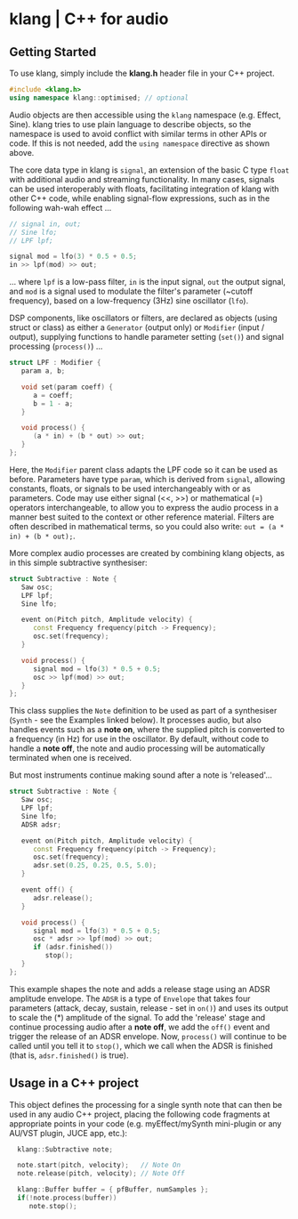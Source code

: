 # klang | C++ for audio

## Getting Started

To use klang, simply include the **klang.h** header file in your C++ project.

```cpp
#include <klang.h>
using namespace klang::optimised; // optional
```

Audio objects are then accessible using the `klang` namespace (e.g. Effect, Sine). klang tries to use plain language to describe objects, so the namespace is used to avoid conflict with similar terms in other APIs or code. If this is not needed, add the `using namespace` directive as shown above.

The core data type in klang is `signal`, an extension of the basic C type `float` with additional audio and streaming functionality. In many cases, signals can be used interoperably with floats, facilitating integration of klang with other C++ code, while enabling signal-flow expressions, such as in the following wah-wah effect ...

```cpp
// signal in, out;
// Sine lfo;
// LPF lpf;

signal mod = lfo(3) * 0.5 + 0.5;
in >> lpf(mod) >> out;
```

... where `lpf` is a low-pass filter, `in` is the input signal, `out` the output signal, and `mod` is a signal used to modulate the filter's parameter (~cutoff frequency), based on a low-frequency (3Hz) sine oscillator (`lfo`).

DSP components, like oscillators or filters, are declared as objects (using struct or class) as either a `Generator` (output only) or `Modifier` (input / output), supplying functions to handle parameter setting (`set()`) and signal processing (`process()`) ...

```cpp
struct LPF : Modifier {
   param a, b;

   void set(param coeff) {
      a = coeff;
      b = 1 - a;
   }

   void process() {
      (a * in) + (b * out) >> out;
   }
};
```

Here, the `Modifier` parent class adapts the LPF code so it can be used as before. Parameters have type `param`, which is derived from `signal`, allowing constants, floats, or signals to be used interchangeably with or as parameters. Code may use either signal (<<, >>) or mathematical (=) operators interchangeable, to allow you to express the audio process in a manner best suited to the context or other reference material. Filters are often described in mathematical terms, so you could also write: `out = (a * in) + (b * out);`.

More complex audio processes are created by combining klang objects, as in this simple subtractive synthesiser:

```cpp
struct Subtractive : Note {
   Saw osc;
   LPF lpf;
   Sine lfo;

   event on(Pitch pitch, Amplitude velocity) {
      const Frequency frequency(pitch -> Frequency);
      osc.set(frequency);
   }

   void process() {
      signal mod = lfo(3) * 0.5 + 0.5;
      osc >> lpf(mod) >> out;
   }
};
```

This class supplies the `Note` definition to be used as part of a synthesiser (`Synth` - see the Examples linked below). It processes audio, but also handles events such as a **note on**, where the supplied pitch is converted to a frequency (in Hz) for use in the oscillator. By default, without code to handle a **note off**, the note and audio processing will be automatically terminated when one is received.

But most instruments continue making sound after a note is 'released'...

```cpp
struct Subtractive : Note {
   Saw osc;
   LPF lpf;
   Sine lfo;
   ADSR adsr;

   event on(Pitch pitch, Amplitude velocity) {
      const Frequency frequency(pitch -> Frequency);
      osc.set(frequency);
      adsr.set(0.25, 0.25, 0.5, 5.0);
   }

   event off() {
      adsr.release();
   }

   void process() {
      signal mod = lfo(3) * 0.5 + 0.5;
      osc * adsr >> lpf(mod) >> out;
      if (adsr.finished())
         stop();
   }
};
```

This example shapes the note and adds a release stage using an ADSR amplitude envelope. The `ADSR` is a type of `Envelope` that takes four parameters (attack, decay, sustain, release - set in `on()`) and uses its output to scale the (\*) amplitude of the signal. To add the 'release' stage and continue processing audio after a **note off**, we add the `off()` event and trigger the release of an ADSR envelope. Now, `process()` will continue to be called until you tell it to `stop()`, which we call when the ADSR is finished (that is, `adsr.finished()` is true).

## Usage in a C++ project

This object defines the processing for a single synth note that can then be used in any audio C++ project, placing the following code fragments at appropriate points in your code (e.g. myEffect/mySynth mini-plugin or any AU/VST plugin, JUCE app, etc.):

```cpp
  klang::Subtractive note;

  note.start(pitch, velocity);   // Note On
  note.release(pitch, velocity); // Note Off

  klang::Buffer buffer = { pfBuffer, numSamples };
  if(!note.process(buffer))
     note.stop();
```
